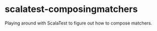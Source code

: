 scalatest-composingmatchers
===========================

Playing around with ScalaTest to figure out how to compose matchers.
